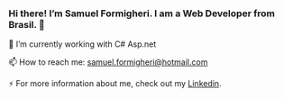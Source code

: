 ### Hi there! I’m Samuel Formigheri. I am a Web Developer from Brasil. 👋


🔭 I’m currently working with C# Asp.net

📫 How to reach me: samuel.formigheri@hotmail.com

⚡ For more information about me, check out my <a href = "https://www.linkedin.com/in/samuel-formigheri-573047128/">Linkedin</a>.

<!--
**SamuelFormigheri/SamuelFormigheri** is a ✨ _special_ ✨ repository because its `README.md` (this file) appears on your GitHub profile.



- 
- 🌱 I’m currently learning ...
- 👯 I’m looking to collaborate on ...
- 🤔 I’m looking for help with ...
- 💬 Ask me about ...
- 😄 Pronouns: ...
- Fun fact: ...
-->
